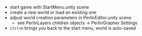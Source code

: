 - start game with StartMenu.unity scene
- create a new world or load an existing one
- adjust world creation parameters in PerlinEditor.unity scene
  - see PerlinLayers children objects -> PerlinGrapher Settings
- `ctrl+b` brings you back to the start menu, world is auto-saved
